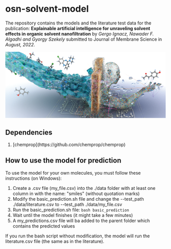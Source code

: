 # osn-solvent-model

The repository contains the models and the literature test data for the publication: **Explainable artificial intelligence for unraveling solvent effects in organic solvent nanofiltration** by *Gergo Ignacz, Nawader F. Algadhi and Gyorgy Szekely* submitted to Journal of Membrane Science in *August, 2022*. 

![alt text](https://github.com/ignaczgerg/osn-solvent-model/blob/main/ga.PNG)

## Dependencies
<ol>
  <li>[chemprop](https://github.com/chemprop/chemprop)</li>
</ol> 

## How to use the model for prediction
To use the model for your own molecules, you must follow these instructions (on Windows):
<ol>
  <li>Create a .csv file (my_file.csv) into the ./data folder with at least one column in with the name: "smiles" (without quotation marks)</li>
  <li>Modify the basic_prediction.sh file and change the --test_path ./data/literature.csv to --test_path ./data/my_file.csv</li>
  <li>Run the basic_prediction.sh file: <code>bash basic_prediction</code></li>
  <li>Wait until the model finishes (it might take a few minutes)</li>
  <li>A my_predictions.csv file will ba added to the parent folder which contains the predicted values</li>
</ol> 
If you run the bash script without modification, the model will run the literature.csv file (the same as in the literature).